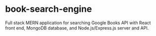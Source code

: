 # book-search-engine
Full stack MERN application for searching Google Books API with React front end, MongoDB database, and Node.js/Express.js server and API.
